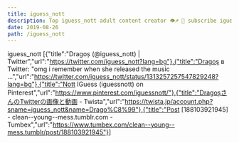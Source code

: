 ```yaml
---
title: iguess_nott
description: Top iguess_nott adult content creator 👁♐️ 👑 subscribe iguess_nott to my porn site below IG iguess_nott
date: 2019-08-26
path: /iguess_nott
---
```


iguess_nott
[{"title":"Dragoș (@iguess_nott) | Twitter","url":"https://twitter.com/iguess_nott?lang=bg"},{"title":"Dragoș в Twitter: \"omg i remember when she released the music ...","url":"https://twitter.com/iguess_nott/status/1313257257547829248?lang=bg"},{"title":"Nott IGuess (iguessnott) on Pinterest","url":"https://www.pinterest.com/iguessnott/"},{"title":"DragoșさんのTwitterの画像と動画 - Twista","url":"https://twista.jp/account.php?sname=iguess_nott&name=Drago%C8%99"},{"title":"Post [188103921945] - clean--young--mess.tumblr.com - Tumbex","url":"https://www.tumbex.com/clean--young--mess.tumblr/post/188103921945"}]

